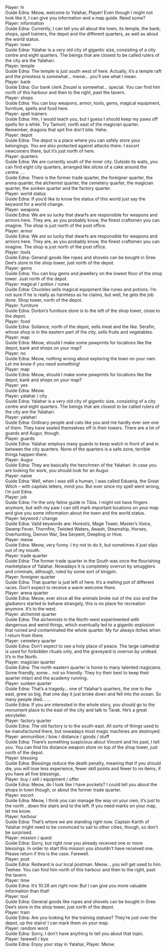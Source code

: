 Player: hi  
Guide Edna: Meow, welcome to Yalahar, Player! Even though I might not look like it, I can give you information and a map guide. Need some?  
Player: information  
Guide Edna: Currently, I can tell you all about the town, its temple, the bank, shops, spell trainers, the depot and the different quarters, as well as about the world status.  
Player: town  
Guide Edna: Yalahar is a very old city of gigantic size, consisting of a city centre and eight quarters. The beings that are closest to be called rulers of the city are the Yalahari.  
Player: temple  
Guide Edna: The temple is just south west of here. Actually, it’s a temple raft and the priestess is somewhat… meow… you’ll see what I mean.  
Player: bank  
Guide Edna: Our bank clerk Znozel is somewhat… special. You can find him north of this harbour and then to the right, past the tavern.  
Player: shops  
Guide Edna: You can buy weapons, armor, tools, gems, magical equipment, furniture, spells and food here.  
Player: spell trainers  
Guide Edna: Hm, I would teach you, but I guess I should keep my paws off spells for a while. Try Tamoril, north east of the magician quarter. Remember, dragons that spit fire don’t bite. Hehe.  
Player: depot  
Guide Edna: The depot is a place where you can safely store your belongings. You are also protected against attacks there. I escort newcomers there, but it’s just north of here.  
Player: quarters  
Guide Edna: We are currently south of the inner city. Outside its walls, you can find eight city quarters, arranged like slices of a cake around the centre. …  
Guide Edna: There is the former trade quarter, the foreigner quarter, the arena quarter, the alchemist quarter, the cemetery quarter, the magician quarter, the sunken quarter and the factory quarter.  
Player: world status  
Guide Edna: If you’d like to know the status of this world just say the keyword for a world change.  
Player: weapons  
Guide Edna: We are so lucky that dwarfs are responsible for weapons and armors here. They are, as you probably know, the finest craftsmen you can imagine. The shop is just north of the post office.  
Player: armor  
Guide Edna: We are so lucky that dwarfs are responsible for weapons and armors here. They are, as you probably know, the finest craftsmen you can imagine. The shop is just north of the post office.  
Player: tools  
Guide Edna: General goods like ropes and shovels can be bought in Gree Dee’s store in the shop tower, just north of the depot.  
Player: gems  
Guide Edna: You can buy gems and jewellery on the lowest floor of the shop tower. Just north of the depot.  
Player: magical / potion / runes  
Guide Edna: Chuckles sells magical equipment like runes and potions. I’m not sure if he is really as harmless as he claims, but well, he gets the job done. Shop tower, north of the depot.  
Player: furniture  
Guide Edna: Dorbin’s furniture store is to the left of the shop tower, close to the depot.  
Player: food  
Guide Edna: Soilance, north of the depot, sells meat and the like. Serafin, whose shop is in the eastern part of the city, sells fruits and vegetables.  
Player: map  
Guide Edna: Meow, should I make some pawprints for locations like the depot, bank and shops on your map?  
Player: no  
Guide Edna: Meow, nothing wrong about exploring the town on your own. Let me know if you need something!  
Player: map  
Guide Edna: Meow, should I make some pawprints for locations like the depot, bank and shops on your map?  
Player: yes  
Guide Edna: Meow. <makes a few fast pawprints on your map>  
Player: yalahar / city  
Guide Edna: Yalahar is a very old city of gigantic size, consisting of a city centre and eight quarters. The beings that are closest to be called rulers of the city are the Yalahari.  
Player: yalahari  
Guide Edna: Ordinary people and cats like you and me hardly ever see one of them. They have sealed themselves off in their towers. There are a lot of guards and Augur, though.  
Player: guards  
Guide Edna: Yalahar employs many guards to keep watch in front of and in between the city quarters. None of the quarters is a safe zone, terrible things happen there.  
Player: Augur  
Guide Edna: They are basically the henchmen of the Yalahari. In case you are looking for work, you should look for an Augur.  
Player: name  
Guide Edna: Well, when I was still a human, I was called Eduania, the Great Witch – with capitals letters, mind you. But ever since my spell went wrong, I’m just Edna.  
Player: job  
Guide Edna: I’m the only feline guide in Tibia. I might not have fingers anymore, but with my paw I can still mark important locations on your map and give you some information about the town and the world status.  
Player: keyword / change  
Guide Edna: Valid keywords are: Horestis, Mage Tower, Master’s Voice, Swamp Fever, Thornfire, Twisted Waters, Awash, Steamship, Horses, Overhunting, Demon War, Sea Serpent, Deepling or Hive.  
Player: meow  
Guide Edna: Meow, very funny. I try not to do it, but sometimes it just slips out of my mouth.  
Player: trade quarter  
Guide Edna: The former trade quarter in the South was once the flourishing marketplace of Yalahar. Nowadays it is completely overrun by smugglers and criminals, although, ruled by some sort of kingpin.  
Player: foreigner quarter  
Guide Edna: That quarter is just left of here. It’s a melting pot of different races. Don’t expect to receive a warm welcome there.  
Player: arena quarter  
Guide Edna: Meow, ever since all the animals broke out of the zoo and the gladiators started to behave strangely, this is no place for recreation anymore. It’s to the west.  
Player: alchemist quarter  
Guide Edna: The alchemists in the North-west experimented with dangerous and weird things, which eventually led to a gigantic explosion that ruined and contaminated the whole quarter. My fur always itches when I return from there.  
Player: cemetery quarter  
Guide Edna: Don’t expect to see a holy place of peace. The large cathedral is used for forbidden rituals only, and the graveyard is overrun by undead. It’s in the North.  
Player: magician quarter  
Guide Edna: The north-eastern quarter is home to many talented magicians. Some friendly, some… not so friendly. They try their best to keep their quarter intact and the academy running.  
Player: sunken quarter  
Guide Edna: That’s a tragedy… one of Yalahar’s quarters, the one to the east, grew so big, that one day it just broke down and fell into the ocean. So many people died… …  
Guide Edna: If you are interested in the whole story, you should go to the monument place to the east of the city and talk to Tarak. He’s a great storyteller.  
Player: factory quarter  
Guide Edna: The old factory is to the south-east. All sorts of things used to be manufactured there, but nowadays most magic machines are destroyed.  
Player: ammunition / bow / distance / goods / stuff  
Guide Edna: There’s something suspicious about Vincent and his past, I tell you. You can find his distance weapon store on top of the shop tower, just north of the depot.  
Player: blessing  
Guide Edna: Blessings reduce the death penalty, meaning that if you should die, you will lose less experience, fewer skill points and fewer to no items, if you have all five blessings.  
Player: buy / sell / equipment / offer  
Guide Edna: Meow, do I look like I have pockets? I could tell you about the shops in town though, or about the former trade quarter.  
Player: escort  
Guide Edna: Meow, I think you can manage the way on your own, it’s just to the north , down the stairs and to the left. If you need marks on your map, let me know.  
Player: harbour  
Guide Edna: That’s where we are standing right now. Captain Karith of Yalahar might need to be convinced to sail to other cities, though, so don’t be surprised.  
Player: mission / quest  
Guide Edna: Sorry, but right now you already received one or more blessings. In order to start this mission you shouldn’t have received one. Please return if this is the case. Farewell.  
Player: post  
Guide Edna: Redward is our local postman. Meow… you will get used to him. Teehee. You can find him north of this harbour and then to the right, past the tavern.  
Player: time  
Guide Edna: It’s 10:26 am right now. But I can give you more valuable information than that!  
Player: tool  
Guide Edna: General goods like ropes and shovels can be bought in Gree Dee’s store in the shop tower, just north of the depot.  
Player: train  
Guide Edna: Are you looking for the training statues? They’re just over the depot, up the stairs! I can mark them on your map.  
Player: random word  
Guide Edna: Sorry, I don’t have anything to tell you about that topic.  
Player: farewell / bye  
Guide Edna: Enjoy your stay in Yalahar, Player. Meow.  
